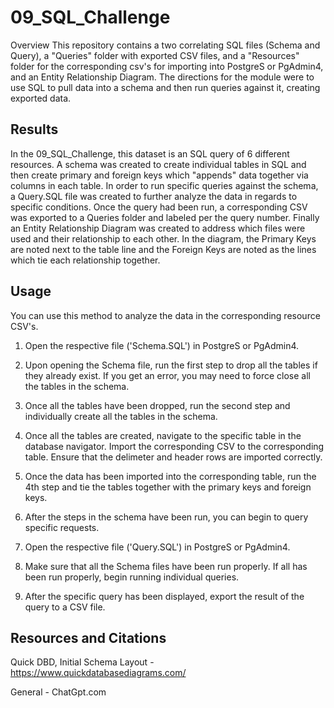 # 09_SQL_Challenge
Overview
This repository contains a two correlating SQL files (Schema and Query), a "Queries" folder with exported CSV files, and a "Resources" folder for the corresponding csv's for importing into PostgreS or PgAdmin4, and an Entity Relationship Diagram. The directions for the module were to use SQL to pull data into a schema and then run queries against it, creating exported data.

## Results
In the 09_SQL_Challenge, this dataset is an SQL query of 6 different resources. A schema was created to create individual tables in SQL and then create primary and foreign keys which "appends" data together via columns in each table. In order to run specific queries against the schema, a Query.SQL file was created to further analyze the data in regards to specific conditions. Once the query had been run, a corresponding CSV was exported to a Queries folder and labeled per the query number. Finally an Entity Relationship Diagram was created to address which files were used and their relationship to each other. In the diagram, the Primary Keys are noted next to the table line and the Foreign Keys are noted as the lines which tie each relationship together.


## Usage
You can use this method to analyze the data in the corresponding resource CSV's.

1. Open the respective file ('Schema.SQL') in PostgreS or PgAdmin4.

2. Upon opening the Schema file, run the first step to drop all the tables if they already exist. 
If you get an error, you may need to force close all the tables in the schema.

3. Once all the tables have been dropped, run the second step and individually create all the tables in the schema.

4. Once all the tables are created, navigate to the specific table in the database navigator. Import the corresponding CSV to the corresponding table. 
Ensure that the delimeter and header rows are imported correctly.

5. Once the data has been imported into the corresponding table, run the 4th step and tie the tables together with the primary keys and foreign keys. 

6. After the steps in the schema have been run, you can begin to query specific requests.

7. Open the respective file ('Query.SQL') in PostgreS or PgAdmin4.

8. Make sure that all the Schema files have been run properly. If all has been run properly, begin running individual queries.

9. After the specific query has been displayed, export the result of the query to a CSV file.




## Resources and Citations

Quick DBD, Initial Schema Layout - https://www.quickdatabasediagrams.com/

General - ChatGpt.com
